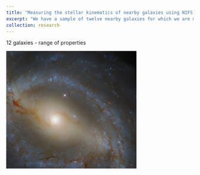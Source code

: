 ```yaml
---
title: "Measuring the stellar kinematics of nearby galaxies using NIFS AO"
excerpt: "We have a sample of twelve nearby galaxies for which we are measuring the stellar kinematics to address the bias in the types of galaxies with dynamical black hole mass measurements.<br/><img src='../images/ngc5921.png' width='350'/>"
collection: research
---
```


12 galaxies - range of properties

<img src='../images/ngc5921.png' width='350'/>


